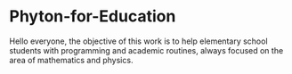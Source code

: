 # Phyton-for-Education
Hello everyone, the objective of this work is to help elementary school students with programming and academic routines, always focused on the area of ​​mathematics and physics.
